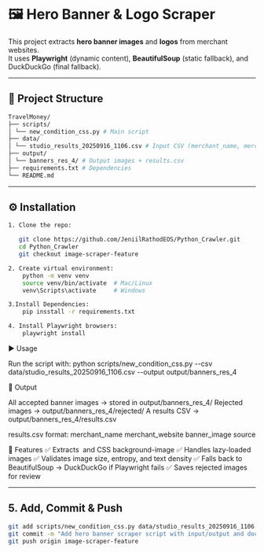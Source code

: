 # 🖼️ Hero Banner & Logo Scraper

This project extracts **hero banner images** and **logos** from merchant websites.  
It uses **Playwright** (dynamic content), **BeautifulSoup** (static fallback), and DuckDuckGo (final fallback).

---

## 📂 Project Structure
```bash 
TravelMoney/
├── scripts/
│ └── new_condition_css.py # Main script
├── data/
│ └── studio_results_20250916_1106.csv # Input CSV (merchant_name, merchant_website)
├── output/
│ └── banners_res_4/ # Output images + results.csv
├── requirements.txt # Dependencies
└── README.md

```
---

## ⚙️ Installation
```bash
1. Clone the repo:

   git clone https://github.com/JeniilRathodEOS/Python_Crawler.git
   cd Python_Crawler
   git checkout image-scraper-feature

2. Create virtual environment:
    python -m venv venv
    source venv/bin/activate  # Mac/Linux
    venv\Scripts\activate     # Windows

3.Install Dependencies:
    pip insstall -r requirements.txt

4. Install Playwright browsers:
    playwright install

```

▶️ Usage

Run the script with:
python scripts/new_condition_css.py --csv data/studio_results_20250916_1106.csv --output output/banners_res_4

📝 Output

All accepted banner images → stored in output/banners_res_4/
Rejected images → output/banners_res_4/rejected/
A results CSV → output/banners_res_4/results.csv

results.csv format:
merchant_name	merchant_website	banner_image	source


🚀 Features
    ✅ Extracts <img src> and CSS background-image
    ✅ Handles lazy-loaded images
    ✅ Validates image size, entropy, and text density
    ✅ Falls back to BeautifulSoup → DuckDuckGo if Playwright fails
    ✅ Saves rejected images for review


---

## 5. Add, Commit & Push
```bash
git add scripts/new_condition_css.py data/studio_results_20250916_1106.csv output/banners_res_4/ requirements.txt README.md
git commit -m "Add hero banner scraper script with input/output and docs"
git push origin image-scraper-feature

```

